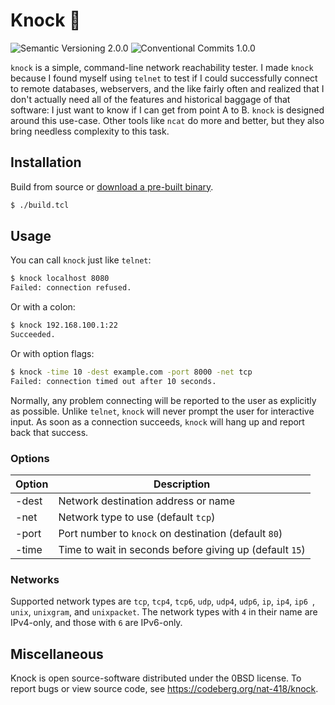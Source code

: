 # Knock 🚪
![Semantic Versioning 2.0.0]
![Conventional Commits 1.0.0]

 `knock` is a simple, command-line network reachability tester. I made `knock`
 because I found myself using `telnet` to test if I could successfully connect
 to remote databases, webservers, and the like fairly often and realized that I
 don't actually need all of the features and historical baggage of that
 software: I just want to know if I can get from point A to B. `knock` is
 designed around this use-case. Other tools like `ncat` do more and better, but
 they also bring needless complexity to this task.

## Installation

Build from source or [download a pre-built binary].

```bash
$ ./build.tcl
```

## Usage

You can call `knock` just like `telnet`:

```bash
$ knock localhost 8080
Failed: connection refused.
```

Or with a colon:

```bash
$ knock 192.168.100.1:22
Succeeded.
```

Or with option flags:

```bash
$ knock -time 10 -dest example.com -port 8000 -net tcp
Failed: connection timed out after 10 seconds.
```

Normally, any problem connecting will be reported to the user
as explicitly as possible. Unlike `telnet`, `knock` will never
prompt the user for interactive input. As soon as a connection
succeeds, `knock` will hang up and report back that success.

### Options

| Option | Description                                             |
| ------ | ------------------------------------------------------- |
| -dest  | Network destination address or name                     |
| -net   | Network type to use (default `tcp`)                     |
| -port  | Port number to `knock` on destination (default `80`)    |
| -time  | Time to wait in seconds before giving up (default `15`) |

### Networks
Supported network types are `tcp`, `tcp4`, `tcp6`, `udp`, `udp4`, `udp6`,
`ip`, `ip4`, `ip6 `, `unix`, `unixgram`, and `unixpacket`. The network types
with `4` in their name are IPv4-only, and those with `6` are IPv6-only.

## Miscellaneous

Knock is open source-software distributed under the 0BSD license.
To report bugs or view source code, see https://codeberg.org/nat-418/knock.


[download a pre-built binary]: https://codeberg.org/nat-418/knock/releases/latest
[Conventional Commits 1.0.0]: https://flat.badgen.net/badge/Conventional%20Commits/1.0.0/
[Semantic Versioning 2.0.0]:  https://flat.badgen.net/badge/Semantic%20Versioning/2.0.0/

